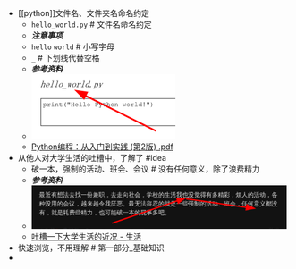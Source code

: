 - [[python]]文件名、文件夹名命名约定
  * `hello_world.py` # 文件名命名约定
  * ***注意事项***
  * `hello` `world` # 小写字母
  * `_` # 下划线代替空格
  * ***参考资料***
  * ![image.png](../assets/image_1662343732619_0.png)
  * [Python编程：从入门到实践 (第2版) .pdf](https://www.aliyundrive.com/drive/folder/61b869cf0c818f983d684373a64fbabd93f5ca7c)
- 从他人对大学生活的吐槽中，了解了 #idea
  * 破一本，强制的活动、班会、会议 # 没有任何意义，除了浪费精力
  * ***参考资料***
  * ![image.png](../assets/image_1662357498836_0.png)
  * [吐槽一下大学生活的近况 - 生活](https://www.chongbuluo.com/forum.php?mod=viewthread&tid=11022)
- 快速浏览，不用理解 # 第一部分_基础知识
-